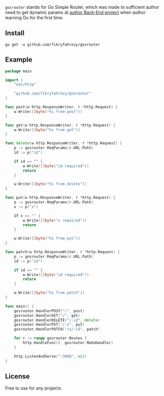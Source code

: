 `gosrouter` stands for Go Simple Router, which was made to sufficient author need to get dynamic params at [author Back-End project](https://github.com/fikryfahrezy/gobookshelf) when author learning Go for the first time.

## Install

`go get -u github.com/fikryfahrezy/gosrouter`

## Example

```go
package main

import (
	"net/http"

	"github.com/fikryfahrezy/gosrouter"
)

func post(w http.ResponseWriter, r *http.Request) {
	w.Write([]byte("hi from post"))
}

func get(w http.ResponseWriter, r *http.Request) {
	w.Write([]byte("hi from get"))
}

func delete(w http.ResponseWriter, r *http.Request) {
	p := gosrouter.ReqParams(r.URL.Path)
	id := p("id")

	if id == "" {
		w.Write([]byte("id required"))
		return
	}

	w.Write([]byte("hi from delete"))
}

func put(w http.ResponseWriter, r *http.Request) {
	p := gosrouter.ReqParams(r.URL.Path)
	x := p("x")

	if x == "" {
		w.Write([]byte("x required"))
		return
	}

	w.Write([]byte("hi from put"))
}

func patch(w http.ResponseWriter, r *http.Request) {
	p := gosrouter.ReqParams(r.URL.Path)
	id := p("id")

	if id == "" {
		w.Write([]byte("id required"))
		return
	}

	w.Write([]byte("hi from patch"))
}

func main() {
	gosrouter.HandlerPOST("/", post)
	gosrouter.HandlerGET("/", get)
	gosrouter.HandlerDELETE("/:id", delete)
	gosrouter.HandlerPUT("/:x", put)
	gosrouter.HandlerPATCH("/x/:id", patch)

	for r := range gosrouter.Routes {
		http.HandleFunc(r, gosrouter.MakeHandler)
	}

	http.ListenAndServe(":3000", nil)
}
```

## License

Free to use for any projects.
